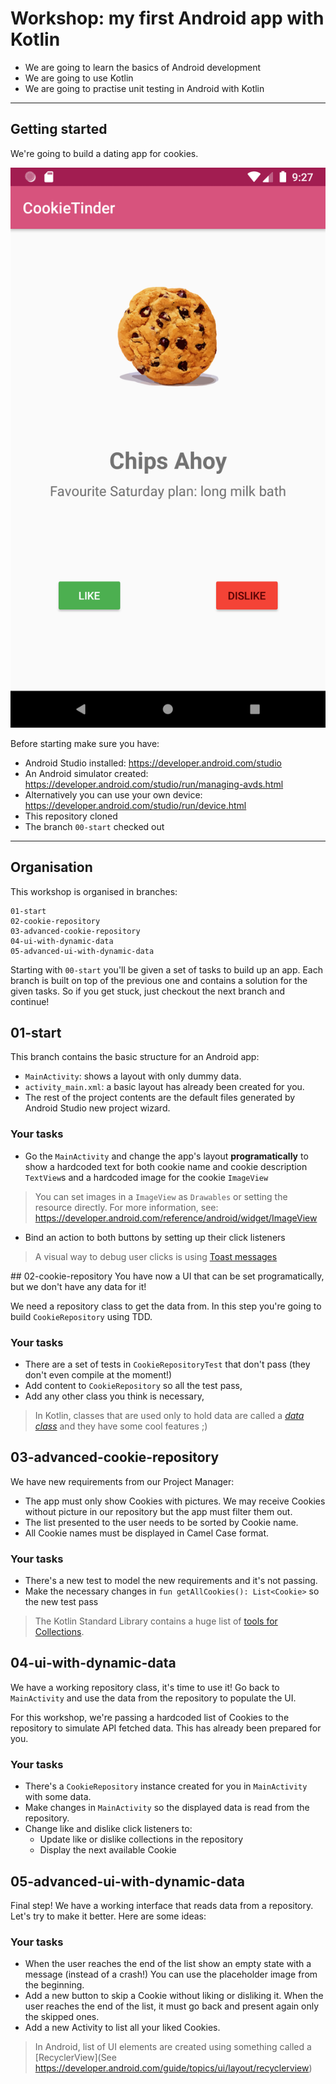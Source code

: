 # Workshop: my first Android app with Kotlin

- We are going to learn the basics of Android development
- We are going to use Kotlin
- We are going to practise unit testing in Android with Kotlin

---

## Getting started

We're going to build a dating app for cookies. 

![screenshot](screenshots/app.png)

Before starting make sure you have:

* Android Studio installed: https://developer.android.com/studio
* An Android simulator created: https://developer.android.com/studio/run/managing-avds.html
* Alternatively you can use your own device: https://developer.android.com/studio/run/device.html
* This repository cloned
* The branch `00-start` checked out


---
## Organisation
This workshop is organised in branches: 

```
01-start
02-cookie-repository
03-advanced-cookie-repository
04-ui-with-dynamic-data
05-advanced-ui-with-dynamic-data
```

Starting with `00-start` you'll be given a set of tasks to build up an app. Each branch is built on top of the previous one and contains a solution for the given tasks. So if you get stuck, just checkout the next branch and continue!

## 01-start

This branch contains the basic structure for an Android app:

* `MainActivity`: shows a layout with only dummy data.
* `activity_main.xml`: a basic layout has already been created for you.
* The rest of the project contents are the default files generated by Android Studio new project wizard.


### Your tasks

* Go the `MainActivity` and change the app's layout **programatically** to show a hardcoded text for both cookie name and cookie description `TextView`s and a hardcoded image for the cookie `ImageView`

> You can set images in a `ImageView` as `Drawables` or setting the resource directly. For more information, see: https://developer.android.com/reference/android/widget/ImageView

* Bind an action to both buttons by setting up their click listeners

> A visual way to debug user clicks is using [Toast messages](https://developer.android.com/guide/topics/ui/notifiers/toasts)


## 02-cookie-repository
You have now a UI that can be set programatically, but we don't have any data for it! 

We need a repository class to get the data from. In this step you're going to build `CookieRepository` using TDD.



### Your tasks
* There are a set of tests in `CookieRepositoryTest` that don't pass (they don't even compile at the moment!)
* Add content to `CookieRepository` so all the test pass,
* Add any other class you think is necessary,


> In Kotlin, classes that are used only to hold data are called a [*data class*](https://kotlinlang.org/docs/reference/data-classes.html) and they have some cool features ;)

## 03-advanced-cookie-repository

We have new requirements from our Project Manager: 

-  The app must only show Cookies with pictures. We may receive Cookies without picture in our repository but the app must filter them out. 
- The list presented to the user needs to be sorted by Cookie name.
- All Cookie names must be displayed in Camel Case format.


### Your tasks
* There's a new test to model the new requirements and it's not passing.
* Make the necessary changes in `fun getAllCookies(): List<Cookie>` so the new test pass

> The Kotlin Standard Library contains a huge list of [tools for Collections](https://kotlinlang.org/docs/reference/collections-overview.html).

## 04-ui-with-dynamic-data
We have a working repository class, it's time to use it!
Go back to `MainActivity` and use the data from the repository to populate the UI.

For this workshop, we're passing a hardcoded list of Cookies to the repository to simulate API fetched data. This has already been prepared for you.

### Your tasks
* There's a `CookieRepository` instance created for you in `MainActivity` with some data.
* Make changes in `MainActivity` so the displayed data is read from the repository.
* Change like and dislike click listeners to:
  * Update like or dislike collections in the repository
  * Display the next available Cookie

## 05-advanced-ui-with-dynamic-data 
Final step! We have a working interface that reads data from a repository. Let's try to make it better. Here are some ideas:

### Your tasks
* When the user reaches the end of the list show an empty state with a message (instead of a crash!) You can use the placeholder image from the beginning.
* Add a new button to skip a Cookie without liking or disliking it. When the user reaches the end of the list, it must go back and present again only the skipped ones.
* Add a new Activity to list all your liked Cookies.

> In Android, list of UI elements are created using something called a [RecyclerView](See https://developer.android.com/guide/topics/ui/layout/recyclerview)

